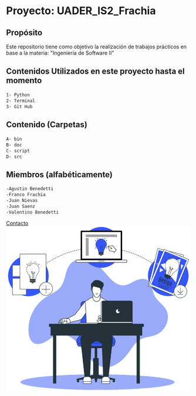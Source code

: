 #  Proyecto: UADER_IS2_Frachia

## Propósito
Este repositorio tiene como objetivo la realización de trabajos prácticos en base a la materia: "Ingenieria de Software II"


## Contenidos Utilizados en este proyecto hasta el momento

    1- Python
    2- Terminal
    3- Git Hub



## Contenido (Carpetas)

    A- bin
    B- doc
    C- script
    D- src

    
## Miembros (alfabéticamente)

    -Agustin Benedetti
    -Franco Frachia
    -Juan Nievas
    -Juan Saenz
    -Valentino Benedetti

[Contacto](https://www.linkedin.com/feed/)
![Imagen ilustrativa](assets/imagen.webp)

